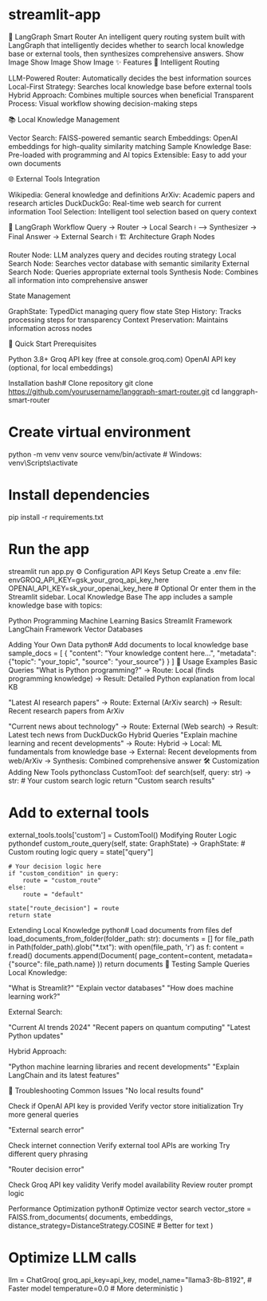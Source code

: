 # streamlit-app
🧠 LangGraph Smart Router
An intelligent query routing system built with LangGraph that intelligently decides whether to search local knowledge base or external tools, then synthesizes comprehensive answers.
Show Image
Show Image
Show Image
✨ Features
🎯 Intelligent Routing

LLM-Powered Router: Automatically decides the best information sources
Local-First Strategy: Searches local knowledge base before external tools
Hybrid Approach: Combines multiple sources when beneficial
Transparent Process: Visual workflow showing decision-making steps

📚 Local Knowledge Management

Vector Search: FAISS-powered semantic search
Embeddings: OpenAI embeddings for high-quality similarity matching
Sample Knowledge Base: Pre-loaded with programming and AI topics
Extensible: Easy to add your own documents

🌐 External Tools Integration

Wikipedia: General knowledge and definitions
ArXiv: Academic papers and research articles
DuckDuckGo: Real-time web search for current information
Tool Selection: Intelligent tool selection based on query context

🔄 LangGraph Workflow
Query → Router → Local Search ⟊
                           ⟶ Synthesizer → Final Answer
            → External Search ⟊
🏗️ Architecture
Graph Nodes

Router Node: LLM analyzes query and decides routing strategy
Local Search Node: Searches vector database with semantic similarity
External Search Node: Queries appropriate external tools
Synthesis Node: Combines all information into comprehensive answer

State Management

GraphState: TypedDict managing query flow state
Step History: Tracks processing steps for transparency
Context Preservation: Maintains information across nodes

🚀 Quick Start
Prerequisites

Python 3.8+
Groq API key (free at console.groq.com)
OpenAI API key (optional, for local embeddings)

Installation
bash# Clone repository
git clone https://github.com/yourusername/langgraph-smart-router.git
cd langgraph-smart-router

# Create virtual environment
python -m venv venv
source venv/bin/activate  # Windows: venv\Scripts\activate

# Install dependencies
pip install -r requirements.txt

# Run the app
streamlit run app.py
⚙️ Configuration
API Keys Setup
Create a .env file:
envGROQ_API_KEY=gsk_your_groq_api_key_here
OPENAI_API_KEY=sk_your_openai_key_here  # Optional
Or enter them in the Streamlit sidebar.
Local Knowledge Base
The app includes a sample knowledge base with topics:

Python Programming
Machine Learning Basics
Streamlit Framework
LangChain Framework
Vector Databases

Adding Your Own Data
python# Add documents to local knowledge base
sample_docs = [
    {
        "content": "Your knowledge content here...",
        "metadata": {"topic": "your_topic", "source": "your_source"}
    }
]
📖 Usage Examples
Basic Queries
"What is Python programming?"
→ Route: Local (finds programming knowledge)
→ Result: Detailed Python explanation from local KB

"Latest AI research papers"
→ Route: External (ArXiv search)
→ Result: Recent research papers from ArXiv

"Current news about technology"
→ Route: External (Web search)
→ Result: Latest tech news from DuckDuckGo
Hybrid Queries
"Explain machine learning and recent developments"
→ Route: Hybrid
→ Local: ML fundamentals from knowledge base
→ External: Recent developments from web/ArXiv
→ Synthesis: Combined comprehensive answer
🛠️ Customization
Adding New Tools
pythonclass CustomTool:
    def search(self, query: str) -> str:
        # Your custom search logic
        return "Custom search results"

# Add to external tools
external_tools.tools['custom'] = CustomTool()
Modifying Router Logic
pythondef custom_route_query(self, state: GraphState) -> GraphState:
    # Custom routing logic
    query = state["query"]
    
    # Your decision logic here
    if "custom_condition" in query:
        route = "custom_route"
    else:
        route = "default"
    
    state["route_decision"] = route
    return state
Extending Local Knowledge
python# Load documents from files
def load_documents_from_folder(folder_path: str):
    documents = []
    for file_path in Path(folder_path).glob("*.txt"):
        with open(file_path, 'r') as f:
            content = f.read()
            documents.append(Document(
                page_content=content,
                metadata={"source": file_path.name}
            ))
    return documents
🧪 Testing
Sample Queries
Local Knowledge:

"What is Streamlit?"
"Explain vector databases"
"How does machine learning work?"

External Search:

"Current AI trends 2024"
"Recent papers on quantum computing"
"Latest Python updates"

Hybrid Approach:

"Python machine learning libraries and recent developments"
"Explain LangChain and its latest features"

🔧 Troubleshooting
Common Issues
"No local results found"

Check if OpenAI API key is provided
Verify vector store initialization
Try more general queries

"External search error"

Check internet connection
Verify external tool APIs are working
Try different query phrasing

"Router decision error"

Check Groq API key validity
Verify model availability
Review router prompt logic

Performance Optimization
python# Optimize vector search
vector_store = FAISS.from_documents(
    documents, 
    embeddings,
    distance_strategy=DistanceStrategy.COSINE  # Better for text
)

# Optimize LLM calls
llm = ChatGroq(
    groq_api_key=api_key,
    model_name="llama3-8b-8192",  # Faster model
    temperature=0.0  # More deterministic
)